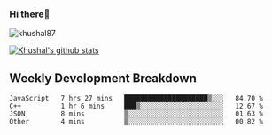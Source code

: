 ### Hi there👋

<p align="left"> <img src="https://komarev.com/ghpvc/?username=khushal87&label=Profile Views&color=green&style=plastic" alt="khushal87" /> </p>

[![Khushal's github stats](https://github-readme-stats.vercel.app/api?username=khushal87&count_private=true&show_icons=true)](https://github.com/khushal87)
<!--
**khushal87/khushal87** is a ✨ _special_ ✨ repository because its `README.md` (this file) appears on your GitHub profile.

Here are some ideas to get you started:

- 🔭 I’m currently working on ...
- 🌱 I’m currently learning ...
- 👯 I’m looking to collaborate on ...
- 🤔 I’m looking for help with ...
- 💬 Ask me about ...
- 📫 How to reach me: ...
- 😄 Pronouns: ...
- ⚡ Fun fact: ...
-->

## Weekly Development Breakdown
<!--START_SECTION:waka-->
```text
JavaScript   7 hrs 27 mins   █████████████████████▒░░░   84.70 % 
C++          1 hr 6 mins     ███▒░░░░░░░░░░░░░░░░░░░░░   12.67 % 
JSON         8 mins          ▒░░░░░░░░░░░░░░░░░░░░░░░░   01.63 % 
Other        4 mins          ▒░░░░░░░░░░░░░░░░░░░░░░░░   00.82 % 
```
<!--END_SECTION:waka-->
